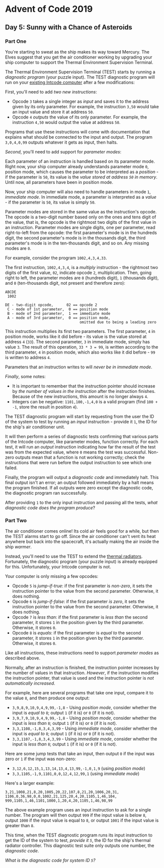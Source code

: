 # Advent of Code 2019

## Day 5: Sunny with a Chance of Asteroids

### Part One

You're starting to sweat as the ship makes its way toward Mercury.  The Elves
suggest that you get the air conditioner working by upgrading your ship
computer to support the Thermal Environment Supervision Terminal.

The Thermal Environment Supervision Terminal (TEST) starts by running a
*diagnostic program* (your puzzle input).  The TEST diagnostic program will run
on your [existing Intcode computer][1] after a few modifications:

[1]: https://adventofcode.com/2019/day/2

First, you'll need to add *two new instructions*:

- Opcode `3` takes a single integer as *input* and saves it to the address
  given by its only parameter.  For example, the instruction `3,50` would take
  an input value and store it at address `50`.
- Opcode `4` *outputs* the value of its only parameter.  For example, the
  instruction `4,50` would output the value at address `50`.

Programs that use these instructions will come with documentation that explains
what should be connected to the input and output.  The program `3,0,4,0,99`
outputs whatever it gets as input, then halts.

*Second*, you'll need to add support for *parameter modes*:

Each parameter of an instruction is handled based on its parameter mode.  Right
now, your ship computer already understands parameter mode `0`, position mode,
which causes the parameter to be interpreted as a *position* - if the parameter
is `50`, its value is the *value stored at address `50` in memory*.  Until now,
all parameters have been in position mode.

Now, your ship computer will also need to handle parameters in mode `1`,
*immediate mode*.  In immediate mode, a parameter is interpreted as a *value* -
if the parameter is `50`, its value is simply `50`.

Parameter modes are stored in the same value as the instruction's opcode.  The
opcode is a two-digit number based only on the ones and tens digit of the
value, that is, the opcode is the rightmost two digits of the first value in an
instruction.  Parameter modes are single digits, one per parameter, read
right-to-left from the opcode: the first parameter's mode is in the hundreds
digit, the second parameter's mode is in the thousands digit, the third
parameter's mode is in the ten-thousands digit, and so on.  Any missing modes
are `0`.

For example, consider the program `1002,4,3,4,33`.

The first instruction, `1002,4,3,4`, is a *multiply* instruction - the rightmost
two digits of the first value, `02`, indicate opcode `2`, multiplication.  Then,
going right to left, the parameter modes are `0` (hundreds digit), `1` (thousands
digit), and `0` (ten-thousands digit, not present and therefore zero):

```
ABCDE
 1002

DE - two-digit opcode,      02 == opcode 2
 C - mode of 1st parameter,  0 == position mode
 B - mode of 2nd parameter,  1 == immediate mode
 A - mode of 3rd parameter,  0 == position mode,
                                  omitted due to being a leading zero
```

This instruction multiplies its first two parameters.  The first parameter, `4`
in position mode, works like it did before - its value is the value stored at
address `4` (`33`).  The second parameter, `3` in immediate mode, simply has
value `3`.  The result of this operation, `33 * 3 = 99`, is written according
to the third parameter, `4` in position mode, which also works like it did
before - `99` is written to address `4`.

Parameters that an instruction writes to will *never be in immediate mode*.

*Finally*, some notes:

- It is important to remember that the instruction pointer should increase by
  *the number of values in the instruction* after the instruction finishes.
  Because of the new instructions, this amount is no longer always `4`.
- Integers can be negative: `1101,100,-1,4,0` is a valid program (find `100 +
  -1`, store the result in position `4`).

The TEST diagnostic program will start by requesting from the user the ID of
the system to test by running an *input* instruction - provide it `1`, the ID
for the ship's air conditioner unit.

It will then perform a series of diagnostic tests confirming that various parts
of the Intcode computer, like parameter modes, function correctly.  For each
test, it will run an *output* instruction indicating how far the result of the
test was from the expected value, where `0` means the test was successful.
Non-zero outputs mean that a function is not working correctly; check the
instructions that were run before the output instruction to see which one
failed.

Finally, the program will output a *diagnostic code* and immediately halt.
This final output isn't an error; an output followed immediately by a halt
means the program finished.  If all outputs were zero except the diagnostic
code, the diagnostic program ran successfully.

After providing `1` to the only input instruction and passing all the tests,
*what diagnostic code does the program produce*?

### Part Two

The air conditioner comes online!  Its cold air feels good for a while, but then
the TEST alarms start to go off.  Since the air conditioner can't vent its heat
anywhere but back into the spacecraft, it's actually making the air inside the
ship *warmer*.

Instead, you'll need to use the TEST to extend the [thermal radiators][2].
Fortunately, the diagnostic program (your puzzle input) is already equipped for
this.  Unfortunately, your Intcode computer is not.

[2]: https://en.wikipedia.org/wiki/Spacecraft_thermal_control

Your computer is only missing a few opcodes:

- Opcode `5` is *jump-if-true*: if the first parameter is *non-zero*, it sets the
  instruction pointer to the value from the second parameter.  Otherwise, it
  does nothing.
- Opcode `6` is *jump-if-false*: if the first parameter *is zero*, it sets the
  instruction pointer to the value from the second parameter.  Otherwise, it
  does nothing.
- Opcode `7` is *less than*: if the first parameter is *less than* the second
  parameter, it stores `1` in the position given by the third parameter.
  Otherwise, it stores `0`.
- Opcode `8` is *equals*: if the first parameter is *equal to* the second parameter,
  it stores `1` in the position given by the third parameter.  Otherwise, it
  stores `0`.

Like all instructions, these instructions need to support *parameter modes* as
described above.

Normally, after an instruction is finished, the instruction pointer increases
by the number of values in that instruction.  *However*, if the instruction
modifies the instruction pointer, that value is used and the instruction
pointer is *not automatically increased*.

For example, here are several programs that take one input, compare it to the
value `8`, and then produce one output:

- `3,9,8,9,10,9,4,9,99,-1,8` - Using *position mode*, consider whether the input is
  *equal to* `8`; output `1` (if it is) or `0` (if it is not).
- `3,9,7,9,10,9,4,9,99,-1,8` - Using *position mode*, consider whether the input is
  *less than* `8`; output `1` (if it is) or `0` (if it is not).
- `3,3,1108,-1,8,3,4,3,99` - Using *immediate mode*, consider whether the input is
  *equal to* `8`; output `1` (if it is) or `0` (if it is not).
- `3,3,1107,-1,8,3,4,3,99` - Using *immediate mode*, consider whether the input is
  *less than* `8`; output `1` (if it is) or `0` (if it is not).

Here are some jump tests that take an input, then output `0` if the input was
zero or `1` if the input was non-zero:

- `3,12,6,12,15,1,13,14,13,4,13,99,-1,0,1,9` (using *position mode*)
- `3,3,1105,-1,9,1101,0,0,12,4,12,99,1` (using *immediate mode*)

Here's a larger example:

```
3,21,1008,21,8,20,1005,20,22,107,8,21,20,1006,20,31,
1106,0,36,98,0,0,1002,21,125,20,4,20,1105,1,46,104,
999,1105,1,46,1101,1000,1,20,4,20,1105,1,46,98,99
```

The above example program uses an input instruction to ask for a single number.
The program will then output `999` if the input value is below `8`, output `1000` if
the input value is equal to `8`, or output `1001` if the input value is greater
than `8`.

This time, when the TEST diagnostic program runs its input instruction to get
the ID of the system to test, *provide it `5`*, the ID for the ship's thermal
radiator controller.  This diagnostic test suite only outputs one number, the
*diagnostic code*.

*What is the diagnostic code for system ID `5`?*
